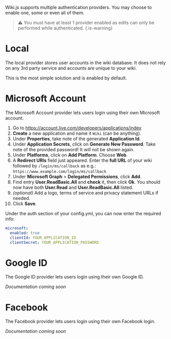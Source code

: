 <!-- TITLE: Authentication -->
<!-- SUBTITLE: How to setup authentication on your wiki. -->

Wiki.js supports multiple authentication providers. You may choose to enable one, some or even all of them.

> :warning: You must have at least 1 provider enabled as edits can only be performed while authenticated.
{.is-warning}
# Local
The local provider stores user accounts in the wiki database. It does not rely on any 3rd party service and accounts are unique to your wiki.

This is the most simple solution and is enabled by default.
# Microsoft Account
The Microsoft Account provider lets users login using their own Microsoft account.

1. Go to https://account.live.com/developers/applications/index
2. **Create** a new application and name it `Wiki` (can be anything).
3. Under **Properties**, take note of the generated **Application Id**.
4. Under **Application Secrets**, click on **Generate New Password**. Take note of the provided password! It will not be shown again.
5. Under **Platforms**, click on **Add Platform**. Choose **Web**.
6. A **Redirect URIs** field just appeared. Enter the **full URL** of your wiki followed by `/login/ms/callback` as e.g.: `https://www.example.com/login/ms/callback`
7. Under **Microsoft Graph** > **Delegated Permissions**, click **Add**.
8. Find entry **User.ReadBasic.All** and **check** it, then click **Ok**. You should now have both **User.Read** and **User.ReadBasic.All** listed.
9. *(optional)* Add a logo, terms of service and privacy statement URLs if needed.
10. Click **Save**.

Under the auth section of your config.yml, you can now enter the required info:


```yaml
microsoft:
  enabled: true
  clientId: YOUR_APPLICATION_ID
  clientSecret: YOUR_APPLICATION_PASSWORD
```

# Google ID
The Google ID provider lets users login using their own Google ID.

*Documentation coming soon*
# Facebook
The Facebook provider lets users login using their own Facebook login.

*Documentation coming soon*